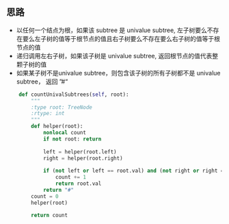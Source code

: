 ## 思路

- 以任何一个结点为根，如果该 subtree 是 univalue subtree, 左子树要么不存在要么左子树的值等于根节点的值且右子树要么不存在要么右子树的值等于根节点的值
- 递归调用左右子树，如果该子树是 univalue subtree, 返回根节点的值代表整颗子树的值
- 如果某子树不是univalue subtree，则包含该子树的所有子树都不是 univalue subtree， 返回 ”#“

```Python
    def countUnivalSubtrees(self, root):
        """
        :type root: TreeNode
        :rtype: int
        """
        def helper(root):
            nonlocal count
            if not root: return     
            
            left = helper(root.left)
            right = helper(root.right)
            
            if (not left or left == root.val) and (not right or right == root.val):
                count += 1
                return root.val      
            return "#"
        count = 0
        helper(root)
        
        return count
```



